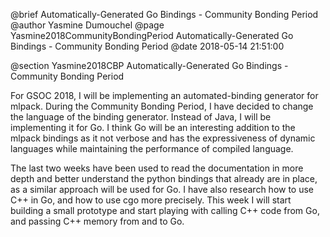 @brief Automatically-Generated Go Bindings - Community Bonding Period
@author Yasmine Dumouchel
@page Yasmine2018CommunityBondingPeriod Automatically-Generated Go Bindings - Community Bonding Period
@date 2018-05-14 21:51:00

@section Yasmine2018CBP Automatically-Generated Go Bindings - Community Bonding Period

For GSOC 2018, I will be implementing an automated-binding generator for mlpack. During the Community Bonding Period, I have decided to change the language of the binding generator. Instead of Java, I will be implementing it for Go. I think Go will be an interesting addition to the mlpack bindings as it not verbose and has the expressiveness of dynamic languages while  maintaining the performance of compiled language.

The last two weeks have been used to read the documentation in more depth and better understand the python bindings that already are in place, as a similar approach will be used for Go. I have also research how to use C++ in Go, and how to use cgo more precisely. This week I will start building a small prototype and start playing with calling C++ code from Go, and passing C++ memory from and to Go.
